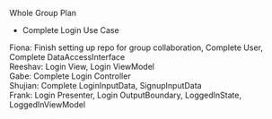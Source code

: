 Whole Group Plan
- Complete Login Use Case


Fiona: Finish setting up repo for group collaboration, Complete User, Complete DataAccessInterface <br>
Reeshav: Login View, Login ViewModel<br> 
Gabe: Complete Login Controller <br>
Shujian: Complete LoginInputData, SignupInputData <br>
Frank: Login Presenter, Login OutputBoundary, LoggedInState, LoggedInViewModel <br>

